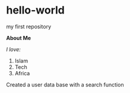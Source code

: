# hello-world
my first repository

**About Me**

*I love:*

1. Islam
2. Tech
3. Africa

Created a user data base with a search function
